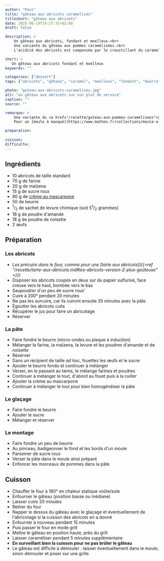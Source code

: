 ```yaml
---
author: "Paul"
title: "gâteau aux abricots caramelisés"
titleshort: "gâteau aux abricots"
date: 2025-06-19T14:27:31+02:00
draft: false

description: >
    Un gâteau aux abricots, fondant et moelleux.<br>
    Une variante du gâteau aux pommes caramélisées.<br>
    L'acidité des abricots est compensée par le croustillant du caramel.

short: >
   Un gâteau aux abricots fondant et moelleux
keywords: ""

categories: ["dessert"]
tags: ["abricots", "gâteau", "caramel", "moelleux", "fondant", "beurre"]

photo: "gateau-aux-abricots-caramelises.jpg"
alt: "un gâteau aux abricots sur son plat de service"
caption: ""
source: ""

remarque: >
    Une variante du <a href="/recette/gateau-aux-pommes-caramelisees">gâteau aux pommes caramélisées</a>, avec diminution de la quantité de sucre<br>
    Pour un [moule à manqué](https://www.mathon.fr/collections/moule-a-manque) de 22 cm de diamètre

preparation: 
 
cuisson: 
difficulte:
---
```



## Ingrédients
- 10 abricots de taille standard
- 70 g de farine
- 20 g de maïzena
- 15 g de sucre roux
- 80 g de [crème au mascarpone](https://www.elle-et-vire.com/fr/fr/creme/produits/la-creme-au-mascarpone/)
- 50 de beurre
- <sup>1</sup>/<sub>2</sub> de sachet de levure chimique (soit 5<sup>1</sup>/<sub>2</sub> grammes)
- 18 g de poudre d'amande
- 18 g de poudre de noisette
- 2 &oelig;ufs
## Préparation
### Les abricots
- *Les précuire dans le four, comme pour une [tarte aux abricots]({{<ref "/recette/tarte-aux-abricots.md#les-abricots-version-2-plus-goûteuse" >}})*
- Disposer les abricots coupés en deux sur du papier sulfurisé, face creuse vers le haut, bombée vers le bas
- Saupoudrer d'un peu de sucre roux'
- Cuire à 200° pendant 20 minutes
- Ne pas les surcuire, car ils cuiront ensuite 35 minutes avec la pâte
- Égoutter les abricots cuits
- Récupérer le jus pour faire un abricotage
- Réserver
### La pâte
- Faire fondre le beurre (micro-ondes ou plaque à induction)
- Mélanger la farine, la maïzena, la levure et les poudres d'amande et de noisette
- Réserver
- Dans un récipient de taille *ad hoc*, fouettez les &oelig;ufs et le sucre
- Ajouter le beurre fondu et continuer à mélanger
- Verser, en le passant au tamis, le mélange farines et poudres
- Continuer à mélanger le tout, d'abord au fouet puis à la cuiller
- Ajouter la crème au mascarpone
- Continuer à mélanger le tout pour bien homogénéiser la pâte
### Le glaçage
- Faire fondre le beurre
- Ajouter le sucre
- Mélanger et réserver
### Le montage
- Faire fondre un peu de beurre
- Au pinceau, badigeonner le fond et les bords d'un moule
- Parsemer de sucre roux
- Verser la pâte dans le moule ainsi préparé
- Enfoncer les morceaux de pommes dans la pâte
## Cuisson
- Chauffer le four à 180° en chaleur statique voûte/sole
- Enfourner le gâteau (position basse ou médiane)
- Laisser cuire 20 minutes
- Retirer du four
- Napper le dessus du gâteau avec le glaçage et éventuellement de l'abricotage si la cuisson des abricots en a donné
- Enfourner à nouveau pendant 15 minutes
- Puis passer le four en mode grill
- Mettre le gâteau en position haute, près du grill
- Laisser caraméliser pendant 5 minutes supplémentaire
- **En surveillant bien la cuisson pour ne pas brûler le gâteau**
- Le gâteau est difficile à démouler : laisser éventuellement dans le moule, sinon démouler et poser sur une grille
